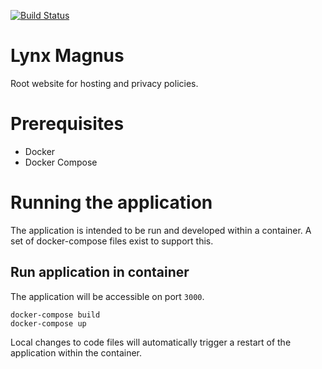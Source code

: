 [![Build Status](https://johnwatson484.visualstudio.com/John%20D%20Watson/_apis/build/status/Lynx%20Magnus%20Web?branchName=master)](https://johnwatson484.visualstudio.com/John%20D%20Watson/_build/latest?definitionId=29&branchName=master)

# Lynx Magnus
Root website for hosting and privacy policies.

# Prerequisites
- Docker
- Docker Compose

# Running the application
The application is intended to be run and developed within a container.  A set of docker-compose files exist to support this.

## Run application in container
The application will be accessible on port `3000`.

```
docker-compose build
docker-compose up
```

Local changes to code files will automatically trigger a restart of the application within the container.
